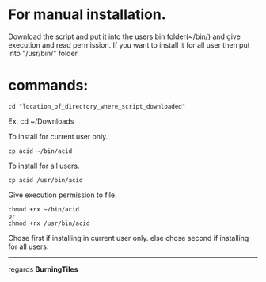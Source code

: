 # For manual installation.

Download the script and put it into the users bin folder(~/bin/) and give execution and read permission.
If you want to install it for all user then put into "/usr/bin/" folder.


# commands:
```
cd "location_of_directory_where_script_downloaded"
```
Ex. cd ~/Downloads


To install for current user only.
```
cp acid ~/bin/acid
```
To install for all users.
```
cp acid /usr/bin/acid
```


Give execution permission to file.
```
chmod +rx ~/bin/acid
or
chmod +rx /usr/bin/acid
```
Chose first if installing in current user only.
else chose second if installing for all users.


---

regards
**BurningTiles**
